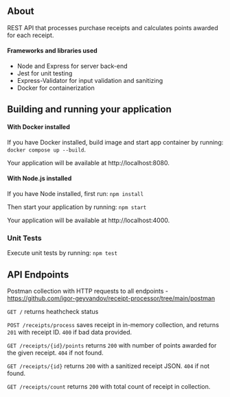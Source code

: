## About

REST API that processes purchase receipts and calculates points awarded for each receipt.

#### Frameworks and libraries used
* Node and Express for server back-end
* Jest for unit testing
* Express-Validator for input validation and sanitizing
* Docker for containerization

## Building and running your application
#### With Docker installed
If you have Docker installed, build image and start app container by running: `docker compose up --build`.

Your application will be available at http://localhost:8080.

#### With Node.js installed
If you have Node installed, first run: `npm install`

Then start your application by running: `npm start`

Your application will be available at http://localhost:4000.

### Unit Tests
Execute unit tests by running:
`npm test`

## API Endpoints
Postman collection with HTTP requests to all endpoints - https://github.com/igor-geyvandov/receipt-processor/tree/main/postman

`GET /` returns heathcheck status

`POST /receipts/process` saves receipt in in-memory collection, and returns `201` with receipt ID. `400` if bad data provided.

`GET /receipts/{id}/points` returns `200` with number of points awarded for the given receipt. `404` if not found.

`GET /receipts/{id}` returns `200` with a sanitized receipt JSON. `404` if not found.

`GET /receipts/count` returns `200` with total count of receipt in collection.


